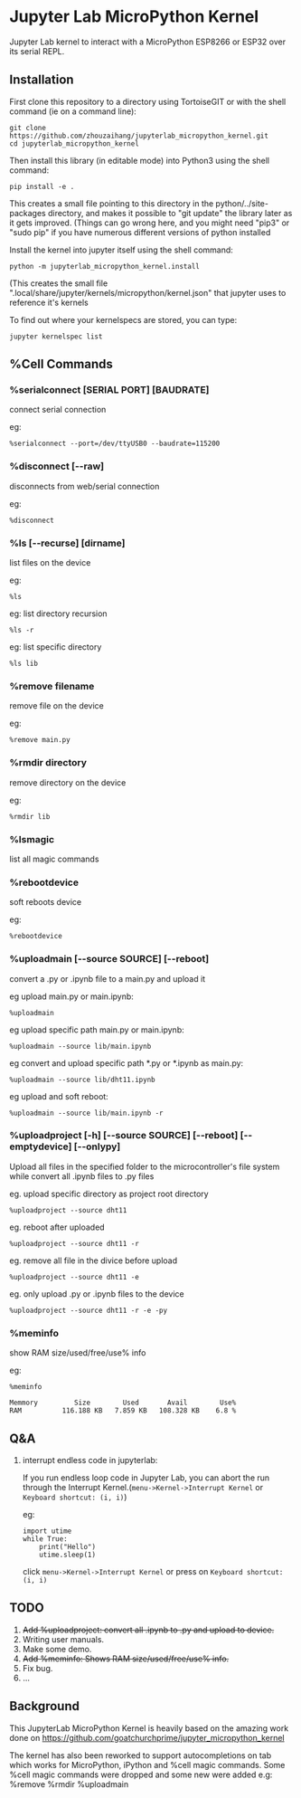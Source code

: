 # Jupyter Lab MicroPython Kernel
Jupyter Lab kernel to interact with a MicroPython ESP8266 or ESP32 over its serial REPL.

## Installation

First clone this repository to a directory using TortoiseGIT or with the shell command (ie on a command line):
```shell script
git clone https://github.com/zhouzaihang/jupyterlab_micropython_kernel.git
cd jupyterlab_micropython_kernel
```

Then install this library (in editable mode) into Python3 using the shell command:
```shell script
pip install -e .
```

This creates a small file pointing to this directory in the python/../site-packages 
directory, and makes it possible to "git update" the library later as it gets improved.
(Things can go wrong here, and you might need "pip3" or "sudo pip" if you have 
numerous different versions of python installed

Install the kernel into jupyter itself using the shell command:

```shell script
python -m jupyterlab_micropython_kernel.install
```

(This creates the small file ".local/share/jupyter/kernels/micropython/kernel.json" 
that jupyter uses to reference it's kernels

To find out where your kernelspecs are stored, you can type:
```shell script
jupyter kernelspec list
```

## %Cell Commands

### %serialconnect [SERIAL PORT] [BAUDRATE]

connect serial connection

eg:
```jupyter
%serialconnect --port=/dev/ttyUSB0 --baudrate=115200
```

### %disconnect [--raw]

disconnects from web/serial connection

eg:
```jupyter
%disconnect
```

### %ls [--recurse] [dirname]

list files on the device

eg:
```jupyter
%ls
```

eg: list directory recursion
```jupyter
%ls -r
```

eg: list specific directory
```jupyter
%ls lib
```


### %remove filename

remove file on the device

eg:
```jupyter
%remove main.py
```

### %rmdir directory

remove directory on the device

eg:
```jupyter
%rmdir lib
```

### %lsmagic

list all magic commands

### %rebootdevice

soft reboots device

eg:
```jupyter
%rebootdevice
```

### %uploadmain [--source SOURCE] [--reboot]

convert a .py or .ipynb file to a main.py and upload it

eg upload main.py or main.ipynb:
```jupyter
%uploadmain
```

eg upload specific path main.py or main.ipynb:
```jupyter
%uploadmain --source lib/main.ipynb
```

eg convert and upload specific path *.py or *.ipynb as main.py:
```jupyter
%uploadmain --source lib/dht11.ipynb
```

eg upload and soft reboot:
```jupyter
%uploadmain --source lib/main.ipynb -r
```

### %uploadproject [-h] [--source SOURCE] [--reboot] [--emptydevice] [--onlypy]

Upload all files in the specified folder to the microcontroller's file system while convert all .ipynb files to .py files

eg. upload specific directory as project root directory

```jupyter
%uploadproject --source dht11
```

eg. reboot after uploaded

```jupyter
%uploadproject --source dht11 -r
```

eg. remove all file in the divice before upload

```jupyter
%uploadproject --source dht11 -e
```

eg. only upload .py or .ipynb files to the device

```jupyter
%uploadproject --source dht11 -r -e -py
```

### %meminfo
    
show RAM size/used/free/use% info

eg:
```jupyter
%meminfo

Memmory         Size        Used       Avail        Use%    
RAM          116.188 KB   7.859 KB   108.328 KB    6.8 %
```
## Q&A

1. interrupt endless code in jupyterlab:
    
    If you run endless loop code in Jupyter Lab, you can abort the run through the Interrupt Kernel.(`menu->Kernel->Interrupt Kernel` or `Keyboard shortcut: (i, i)`)
    
    eg:
    
    ```jupyter
    import utime
    while True:
        print("Hello")
        utime.sleep(1)
    ```

    click `menu->Kernel->Interrupt Kernel` or press on `Keyboard shortcut: (i, i)`

## TODO
1. ~~Add %uploadproject: convert all .ipynb to .py and upload to device.~~
1. Writing user manuals.
1. Make some demo.
1. ~~Add %meminfo: Shows RAM size/used/free/use% info.~~
1. Fix bug.
1. ...

## Background
This JupyterLab MicroPython Kernel is heavily based on the amazing work done on https://github.com/goatchurchprime/jupyter_micropython_kernel

The kernel has also been reworked to support autocompletions on tab which works for MicroPython, iPython and %cell magic commands.
Some %cell magic commands were dropped and some new were added e.g: %remove %rmdir %uploadmain
